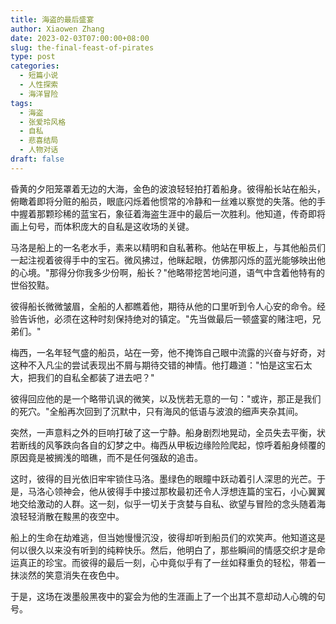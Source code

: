 ```yaml
---
title: 海盗的最后盛宴
author: Xiaowen Zhang
date: 2023-02-03T07:00:00+08:00
slug: the-final-feast-of-pirates
type: post
categories:
  - 短篇小说
  - 人性探索
  - 海洋冒险
tags:
  - 海盗
  - 张爱玲风格
  - 自私
  - 悲喜结局
  - 人物对话
draft: false
---
```


昏黄的夕阳笼罩着无边的大海，金色的波浪轻轻拍打着船身。彼得船长站在船头，俯瞰着即将分赃的船员，眼底闪烁着他惯常的冷静和一丝难以察觉的失落。他的手中握着那颗珍稀的蓝宝石，象征着海盗生涯中的最后一次胜利。他知道，传奇即将画上句号，而体积庞大的自私是这收场的关键。

马洛是船上的一名老水手，素来以精明和自私著称。他站在甲板上，与其他船员们一起注视着彼得手中的宝石。微风拂过，他眯起眼，仿佛那闪烁的蓝光能够映出他的心境。"那得分你我多少份啊，船长？"他略带挖苦地问道，语气中含着他特有的世俗狡黠。

彼得船长微微皱眉，全船的人都瞧着他，期待从他的口里听到令人心安的命令。经验告诉他，必须在这种时刻保持绝对的镇定。"先当做最后一顿盛宴的赌注吧，兄弟们。"

梅西，一名年轻气盛的船员，站在一旁，他不掩饰自己眼中流露的兴奋与好奇，对这种不入凡尘的尝试表现出不屑与期待交错的神情。他打趣道："怕是这宝石太大，把我们的自私全都装了进去吧？"

彼得回应他的是一个略带讥讽的微笑，以及恍若无意的一句："或许，那正是我们的死穴。"全船再次回到了沉默中，只有海风的低语与波浪的细声夹杂其间。

突然，一声意料之外的巨响打破了这一宁静。船身剧烈地晃动，全员失去平衡，状若断线的风筝跌向各自的幻梦之中。梅西从甲板边缘险险爬起，惊呼着船身倾覆的原因竟是被搁浅的暗礁，而不是任何强敌的追击。

这时，彼得的目光依旧牢牢锁住马洛。墨绿色的眼瞳中跃动着引人深思的光芒。于是，马洛心领神会，他从彼得手中接过那枚最初还令人浮想连篇的宝石，小心翼翼地交给激动的人群。这一刻，似乎一切关于贪婪与自私、欲望与冒险的念头随着海浪轻轻消散在黢黑的夜空中。

船上的生命在劫难逃，但当她慢慢沉没，彼得却听到船员们的欢笑声。他知道这是何以很久以来没有听到的纯粹快乐。然后，他明白了，那些瞬间的情感交织才是命运真正的珍宝。而彼得的最后一刻，心中竟似乎有了一丝如释重负的轻松，带着一抹淡然的笑意消失在夜色中。

于是，这场在泼墨般黑夜中的宴会为他的生涯画上了一个出其不意却动人心魄的句号。